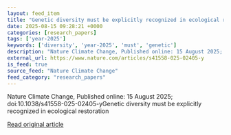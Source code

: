 ```yaml
---
layout: feed_item
title: "Genetic diversity must be explicitly recognized in ecological restoration"
date: 2025-08-15 09:28:21 +0000
categories: [research_papers]
tags: ['year-2025']
keywords: ['diversity', 'year-2025', 'must', 'genetic']
description: "Nature Climate Change, Published online: 15 August 2025; doi:10"
external_url: https://www.nature.com/articles/s41558-025-02405-y
is_feed: true
source_feed: "Nature Climate Change"
feed_category: "research_papers"
---
```


Nature Climate Change, Published online: 15 August 2025; doi:10.1038/s41558-025-02405-yGenetic diversity must be explicitly recognized in ecological restoration

[Read original article](https://www.nature.com/articles/s41558-025-02405-y)
